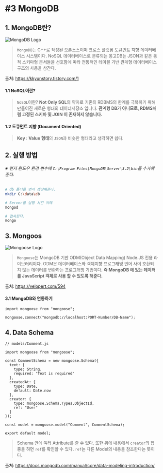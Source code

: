 # #3 MongoDB

## 1. MongoDB란?

![MongoDB Logo](https://webassets.mongodb.com/_com_assets/cms/MongoDB-Logo-5c3a7405a85675366beb3a5ec4c032348c390b3f142f5e6dddf1d78e2df5cb5c.png)

> `MongoDB`는 C++로 작성된 오픈소스이며 크로스 플랫폼 도큐먼트 지향 데이터베이스 시스템이다. NoSQL 데이터베이스로 분류되는 몽고DB는 JSON과 같은 동적 스키마형 문서들을 선호함에 따라 전통적인 테이블 기반 관계형 데이터베이스 구조의 사용을 삼간다.

출처: https://kkyunstory.tistory.com/1

#### 1.1 NoSQL이란?

> `NoSQL`이란? **Not Only SQL**의 약자로 기존의 RDBMS의 한계를 극복하기 위해 만들어진 새로운 형태의 데이터저장소 입니다. **관계형 DB가 아니므로, RDMS처럼 고정된 스키마 및 JOIN 이 존재하지 않습니다.**

#### 1.2 도큐먼트 지향 (Document Oriented)

> **Key : Value 형태**의 `JSON`과 비슷한 형태라고 생각하면 쉽다.

## 2. 실행 방법

###### ※ 먼저 윈도우 환경 변수에 `C:\Program Files\MongoDB\Server\3.2\bin`를 추가해준다.

```bash
# db 폴더를 먼저 생성해준다.
mkdir C:\data\db

# Server를 실행 시킨 뒤에
mongod

# 접속한다.
mongo
```

## 3. Mongoos

![Mongoose Logo](https://res.cloudinary.com/dxwefujke/image/upload/v1528398729/20160620102203_885_o1fgwu.jpg)

> `Mongoose`는 MongoDB 기반 ODM(Object Data Mapping) Node.JS 전용 라이브러리이다. ODM은 데이터베이스와 객체지향 프로그래밍 언어 사이 호환되지 않는 데이터를 변환하는 프로그래밍 기법이다. **즉 MongoDB 에 있는 데이터를 JavaScript 객체로 사용 할 수 있도록 해준다.**

출처: https://velopert.com/594

#### 3.1 MongoDB와 연동하기

```JS
import mongoose from "mongoose";

mongoose.connect("mongodb://localhost:PORT-Number/DB-Name");
```

## 4. Data Schema

```JS
// models/Comment.js

import mongoose from "mongoose";

const CommentSchema = new mongoose.Schema({
  text: {
    type: String,
    required: "Text is required"
  },
  createdAt: {
    type: Date,
    default: Date.now
  },
  creator: {
    type: mongoose.Schema.Types.ObjectId,
    ref: "User"
  }
});

const model = mongoose.model("Comment", CommentSchema);

export default model;
```

> Schema 안에 여러 Attribute를 줄 수 있다. 또한 위에 내용에서 `creator`의 집중을 하면 `ref`를 확인할 수 있다. `ref`는 다른 Model의 내용을 참조한다는 뜻이다.

출처: https://docs.mongodb.com/manual/core/data-modeling-introduction/
